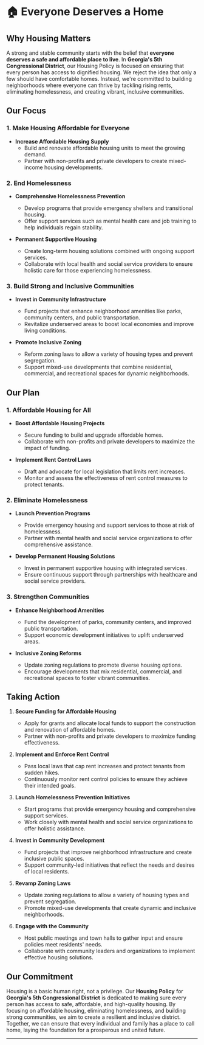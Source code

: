 # 🏠 Everyone Deserves a Home

## Why Housing Matters

A strong and stable community starts with the belief that **everyone deserves a safe and affordable place to live**. In **Georgia's 5th Congressional District**, our Housing Policy is focused on ensuring that every person has access to dignified housing. We reject the idea that only a few should have comfortable homes. Instead, we're committed to building neighborhoods where everyone can thrive by tackling rising rents, eliminating homelessness, and creating vibrant, inclusive communities.

## Our Focus

### 1. Make Housing Affordable for Everyone

- **Increase Affordable Housing Supply**
  - Build and renovate affordable housing units to meet the growing demand.
  - Partner with non-profits and private developers to create mixed-income housing developments.

### 2. End Homelessness

- **Comprehensive Homelessness Prevention**
  - Develop programs that provide emergency shelters and transitional housing.
  - Offer support services such as mental health care and job training to help individuals regain stability.

- **Permanent Supportive Housing**
  - Create long-term housing solutions combined with ongoing support services.
  - Collaborate with local health and social service providers to ensure holistic care for those experiencing homelessness.

### 3. Build Strong and Inclusive Communities

- **Invest in Community Infrastructure**
  - Fund projects that enhance neighborhood amenities like parks, community centers, and public transportation.
  - Revitalize underserved areas to boost local economies and improve living conditions.

- **Promote Inclusive Zoning**
  - Reform zoning laws to allow a variety of housing types and prevent segregation.
  - Support mixed-use developments that combine residential, commercial, and recreational spaces for dynamic neighborhoods.

## Our Plan

### 1. Affordable Housing for All

- **Boost Affordable Housing Projects**
  - Secure funding to build and upgrade affordable homes.
  - Collaborate with non-profits and private developers to maximize the impact of funding.

- **Implement Rent Control Laws**
  - Draft and advocate for local legislation that limits rent increases.
  - Monitor and assess the effectiveness of rent control measures to protect tenants.

### 2. Eliminate Homelessness

- **Launch Prevention Programs**
  - Provide emergency housing and support services to those at risk of homelessness.
  - Partner with mental health and social service organizations to offer comprehensive assistance.

- **Develop Permanent Housing Solutions**
  - Invest in permanent supportive housing with integrated services.
  - Ensure continuous support through partnerships with healthcare and social service providers.

### 3. Strengthen Communities

- **Enhance Neighborhood Amenities**
  - Fund the development of parks, community centers, and improved public transportation.
  - Support economic development initiatives to uplift underserved areas.

- **Inclusive Zoning Reforms**
  - Update zoning regulations to promote diverse housing options.
  - Encourage developments that mix residential, commercial, and recreational spaces to foster vibrant communities.

## Taking Action

1. **Secure Funding for Affordable Housing**
   - Apply for grants and allocate local funds to support the construction and renovation of affordable homes.
   - Partner with non-profits and private developers to maximize funding effectiveness.

2. **Implement and Enforce Rent Control**
   - Pass local laws that cap rent increases and protect tenants from sudden hikes.
   - Continuously monitor rent control policies to ensure they achieve their intended goals.

3. **Launch Homelessness Prevention Initiatives**
   - Start programs that provide emergency housing and comprehensive support services.
   - Work closely with mental health and social service organizations to offer holistic assistance.

4. **Invest in Community Development**
   - Fund projects that improve neighborhood infrastructure and create inclusive public spaces.
   - Support community-led initiatives that reflect the needs and desires of local residents.

5. **Revamp Zoning Laws**
   - Update zoning regulations to allow a variety of housing types and prevent segregation.
   - Promote mixed-use developments that create dynamic and inclusive neighborhoods.

6. **Engage with the Community**
   - Host public meetings and town halls to gather input and ensure policies meet residents' needs.
   - Collaborate with community leaders and organizations to implement effective housing solutions.

## Our Commitment

Housing is a basic human right, not a privilege. Our **Housing Policy** for **Georgia's 5th Congressional District** is dedicated to making sure every person has access to safe, affordable, and high-quality housing. By focusing on affordable housing, eliminating homelessness, and building strong communities, we aim to create a resilient and inclusive district. Together, we can ensure that every individual and family has a place to call home, laying the foundation for a prosperous and united future.

---